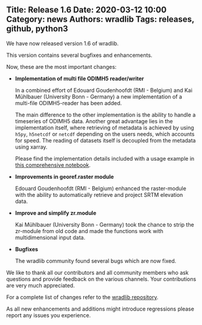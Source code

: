Title: Release 1.6
Date: 2020-03-12 10:00
Category: news
Authors: wradlib
Tags: releases, github, python3
---

We have now released version 1.6 of wradlib.

This version contains several bugfixes and enhancements.

Now, these are the most important changes:

- **Implementation of multi file ODIMH5 reader/writer**

    In a combined effort of Edouard Goudenhoofdt (RMI - Belgium) and Kai Mühlbauer (University Bonn - Germany) a new implementation of a multi-file ODIMH5-reader has been added.
        
    The main difference to the other implementation is the ability to handle a timeseries of ODIMH5 data.
    Another great advantage lies in the implementation itself, where retrieving of metadata is achieved by using `h5py`, `h5netcdf` or `netcdf` depending on the users needs, which accounts for speed. 
    The reading of datasets itself is decoupled from the metadata using xarray.
    
    Please find the implementation details included with a usage example in [this comprehensive notebook](https://docs.wradlib.org/en/1.6.0/notebooks/fileio/wradlib_odim_multi_file_dataset.html).  
    
- **Improvements in georef.raster module**
    
    Edouard Goudenhoofdt (RMI - Belgium) enhanced the raster-module with the ability to automatically retrieve and project SRTM elevation data.
    
- **Improve and simplify zr.module**
    
    Kai Mühlbauer (University Bonn - Germany) took the chance to strip the zr-module from old code and made the functions work with multidimensional input data.

- **Bugfixes**
    
    The wradlib community found several bugs which are now fixed.   

We like to thank all our contributors and all community members who ask questions and provide feedback on the various channels. Your contributions are very much appreciated. 

For a complete list of changes refer to the [wradlib repository](https://github.com/wradlib/wradlib/commits/master).

As all new enhancements and additions might introduce regressions please report any issues you experience.